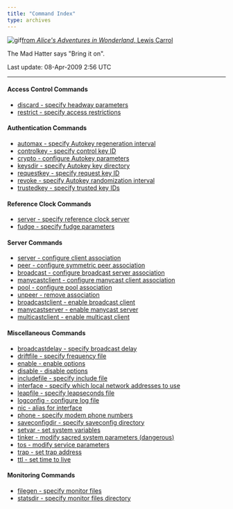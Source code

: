 ```yaml
---
title: "Command Index"
type: archives
---
```



![gif](/archives/pic/alice38.gif)[from _Alice's Adventures in Wonderland_, Lewis Carrol](/reflib/pictures/)

The Mad Hatter says "Bring it on".

Last update: 08-Apr-2009 2:56 UTC

* * *

#### Access Control Commands

*  [discard - specify headway parameters](/archives/4.2.6-series/accopt#discard)
*  [restrict - specify access restrictions](/archives/4.2.6-series/accopt#restrict)

#### Authentication Commands

*  [automax - specify Autokey regeneration interval](/archives/4.2.6-series/authopt#automax)
*  [controlkey - specify control key ID](/archives/4.2.6-series/authopt#controlkey)
*  [crypto - configure Autokey parameters](/archives/4.2.6-series/authopt#crypto)
*  [keysdir - specify Autokey key directory](/archives/4.2.6-series/authopt#keysdir)
*  [requestkey - specify request key ID](/archives/4.2.6-series/authopt#requestkey)
*  [revoke - specify Autokey randomization interval](/archives/4.2.6-series/authopt#revoke)
*  [trustedkey - specify trusted key IDs](/archives/4.2.6-series/authopt#trustedkey)

#### Reference Clock Commands

*  [server - specify reference clock server](/archives/4.2.6-series/clockopt#server)
*  [fudge - specify fudge parameters](/archives/4.2.6-series/clockopt#fudge)

#### Server Commands

*  [server - configure client association](/archives/4.2.6-series/confopt#server)
*  [peer - configure symmetric peer association](/archives/4.2.6-series/confopt#server)
*  [broadcast - configure broadcast server association](/archives/4.2.6-series/confopt#server)
*  [manycastclient - configure manycast client association](/archives/4.2.6-series/confopt#server)
*  [pool - configure pool association](/archives/4.2.6-series/confopt#server)
*  [unpeer - remove association](/archives/4.2.6-series/confopt#server)
*  [broadcastclient - enable broadcast client](/archives/4.2.6-series/confopt#broadcastclient)
*  [manycastserver - enable manycast server](/archives/4.2.6-series/confopt#manycastserver)
*  [multicastclient - enable multicast client](/archives/4.2.6-series/confopt#multicastclient)

#### Miscellaneous Commands

*  [broadcastdelay - specify broadcast delay](/archives/4.2.6-series/miscopt#broadcastdelay)
*  [driftfile - specify frequency file](/archives/4.2.6-series/miscopt#driftfile)
*  [enable - enable options](/archives/4.2.6-series/miscopt#enable)
*  [disable - disable options](/archives/4.2.6-series/miscopt#enable)
*  [includefile - specify include file](/archives/4.2.6-series/miscopt#includefile)
*  [interface - specify which local network addresses to use](/archives/4.2.6-series/miscopt#interface)
*  [leapfile - specify leapseconds file](/archives/4.2.6-series/miscopt#leapfile)
*  [logconfig - configure log file](/archives/4.2.6-series/miscopt#logconfig)
*  [nic - alias for interface](/archives/4.2.6-series/miscopt#interface)
*  [phone - specify modem phone numbers](/archives/4.2.6-series/miscopt#phone)
*  [saveconfigdir - specify saveconfig directory](/archives/4.2.6-series/miscopt#saveconfigdir)
*  [setvar - set system variables](/archives/4.2.6-series/miscopt#setvar)
*  [tinker - modify sacred system parameters (dangerous)](/archives/4.2.6-series/miscopt#tinker)
*  [tos - modify service parameters](/archives/4.2.6-series/miscopt#tos)
*  [trap - set trap address](/archives/4.2.6-series/miscopt#trap)
*  [ttl - set time to live](/archives/4.2.6-series/miscopt#ttl)

#### Monitoring Commands

*  [filegen - specify monitor files](/archives/4.2.6-series/monopt#filegen)
*  [statsdir - specify monitor files directory](/archives/4.2.6-series/monopt/#monitoring-commands)